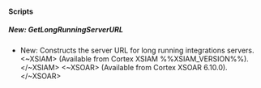 
#### Scripts

##### New: GetLongRunningServerURL

- New: Constructs the server URL for long running integrations servers.<~XSIAM> (Available from Cortex XSIAM %%XSIAM_VERSION%%).</~XSIAM>
<~XSOAR> (Available from Cortex XSOAR 6.10.0).</~XSOAR>
